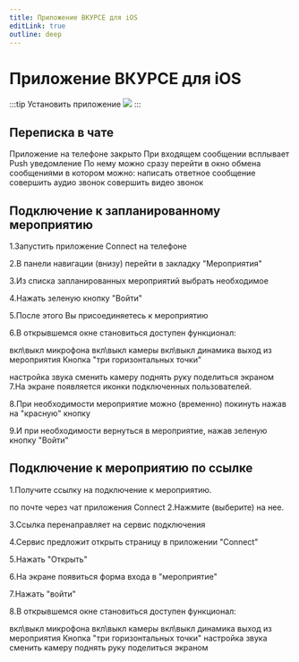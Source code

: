 ```yaml
---
title: Приложение ВКУРСЕ для iOS
editLink: true
outline: deep
---
```


# Приложение ВКУРСЕ для iOS

:::tip Установить приложение
![](/public/onelinkto_28kgbx.png)
:::

## Переписка в чате

Приложение на телефоне закрыто
При входящем сообщении всплывает Push уведомление
По нему можно сразу перейти в окно обмена сообщениями в котором можно:
написать ответное сообщение
совершить аудио звонок
совершить видео звонок

## Подключение к запланированному мероприятию

1.Запустить приложение Connect на телефоне

2.В панели навигации (внизу) перейти в закладку "Мероприятия"

3.Из списка запланированных мероприятий выбрать необходимое

4.Нажать зеленую кнопку "Войти"

5.После этого Вы присоединяетесь к мероприятию

6.В открывшемся окне становиться доступен функционал:

вкл\выкл микрофона
вкл\выкл камеры
вкл\выкл динамика
выход из мероприятия
Кнопка "три горизонтальных точки"

настройка звука
сменить камеру
поднять руку
поделиться экраном
7.На экране появляется иконки подключенных пользователей.

8.При необходимости мероприятие можно (временно) покинуть нажав на "красную" кнопку

9.И при необходимости вернуться в мероприятие, нажав зеленую кнопку "Войти"

## Подключение к мероприятию по ссылке

1.Получите ссылку на подключение к мероприятию.

по почте
через чат приложения Connect
2.Нажмите (выберите) на нее.

3.Ссылка перенаправляет на сервис подключения

4.Сервис предложит открыть страницу в приложении "Connect"

5.Нажать "Открыть"

6.На экране появиться форма входа в "мероприятие"

7.Нажать "войти"

8.В открывшемся окне становиться доступен функционал:

вкл\выкл микрофона
вкл\выкл камеры
вкл\выкл динамика
выход из мероприятия
Кнопка "три горизонтальных точки"
настройка звука
сменить камеру
поднять руку
поделиться экраном
